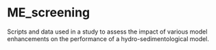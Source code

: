 # ME_screening
Scripts and data used in a study to assess the impact of various model enhancements on the performance of a hydro-sedimentological model.
